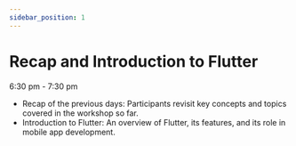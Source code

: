 ```yaml
---
sidebar_position: 1
---
```

# Recap and Introduction to Flutter

6:30 pm - 7:30 pm

- Recap of the previous days: Participants revisit key concepts and topics covered in the workshop so far.
- Introduction to Flutter: An overview of Flutter, its features, and its role in mobile app development.
